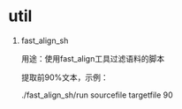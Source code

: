 # util

1. fast_align_sh

    用途：使用fast_align工具过滤语料的脚本
    
    提取前90%文本，示例：
    
    ./fast_align_sh/run sourcefile targetfile 90
